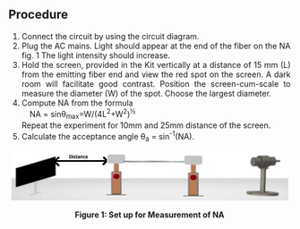 ## Procedure<br>

<div style="text-align:justify;">

1.  Connect the circuit by using the circuit diagram.
2.  Plug the AC mains. Light should appear at the end of the fiber on the NA fig. 1 The light intensity should increase.
3.  Hold the screen, provided in the Kit vertically at a distance of 15 mm (L) from the emitting fiber end and view the red spot on the screen. A dark room will facilitate good contrast. Position the screen-cum-scale to measure the diameter (W) of the spot. Choose the largest diameter.
4.  Compute NA from the formula  
    &emsp;NA = sinθ<sub>max</sub>\=W/(4L<sup>2</sup>+W<sup>2</sup>)<sup>½</sup>  
    Repeat the experiment for 10mm and 25mm distance of the screen.
5.  Calculate the acceptance angle θ<sub>a</sub> = sin<sup>-1</sup>(NA).


<center>

![](images/Setup.PNG)

**Figure 1: Set up for Measurement of NA**

</center>
</div>